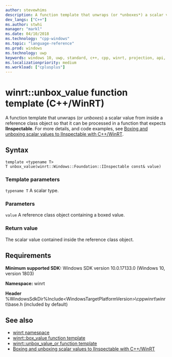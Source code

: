 ```yaml
---
author: stevewhims
description: A function template that unwraps (or *unboxes*) a scalar value from inside a reference class object so that it can be processed in a function that expects **IInspectable**.
dev_langs: ["C++"]
ms.author: stwhi
manager: "markl"
ms.date: 04/10/2018
ms.technology: "cpp-windows"
ms.topic: "language-reference"
ms.prod: windows
ms.technology: uwp
keywords: windows 10, uwp, standard, c++, cpp, winrt, projection, api, reference, box, boxing, unbox, unboxing
ms.localizationpriority: medium
ms.workload: ["cplusplus"]
---
```


# winrt::unbox_value function template (C++/WinRT)
A function template that unwraps (or *unboxes*) a scalar value from inside a reference class object so that it can be processed in a function that expects **IInspectable**. For more details, and code examples, see [Boxing and unboxing scalar values to IInspectable with C++/WinRT](/windows/uwp/cpp-and-winrt-apis/boxing).

## Syntax
```cppwinrt
template <typename T>
T unbox_value(winrt::Windows::Foundation::IInspectable const& value)
```

### Template parameters
`typename T`
A scalar type.

### Parameters
`value`
A reference class object containing a boxed value.

### Return value 
The scalar value contained inside the reference class object.

## Requirements
**Minimum supported SDK:** Windows SDK version 10.0.17133.0 (Windows 10, version 1803)

**Namespace:** winrt

**Header** %WindowsSdkDir%Include\<WindowsTargetPlatformVersion>\cppwinrt\winrt\base.h (included by default)

## See also 
* [winrt namespace](winrt.md)
* [winrt::box_value function template](box-value.md)
* [winrt::unbox_value_or function template](unbox-value-or.md)
* [Boxing and unboxing scalar values to IInspectable with C++/WinRT](/windows/uwp/cpp-and-winrt-apis/boxing)

